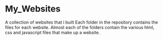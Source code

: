 # My_Websites
A collection of websites that i built
Each folder in the repository contains the files for each website.
Almost each of the folders contain the various html, css and javascript files that make up a website.
